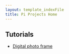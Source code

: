 ```yaml
---
layout: template_indexFile
title: Pi Projects Home
---
```


## Tutorials

-  [Digital photo frame](topics/photo_frame.md)


